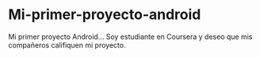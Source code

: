 # Mi-primer-proyecto-android
Mi primer proyecto  Android...
Soy  estudiante en Coursera y deseo que mis  compañeros califiquen mi proyecto.
